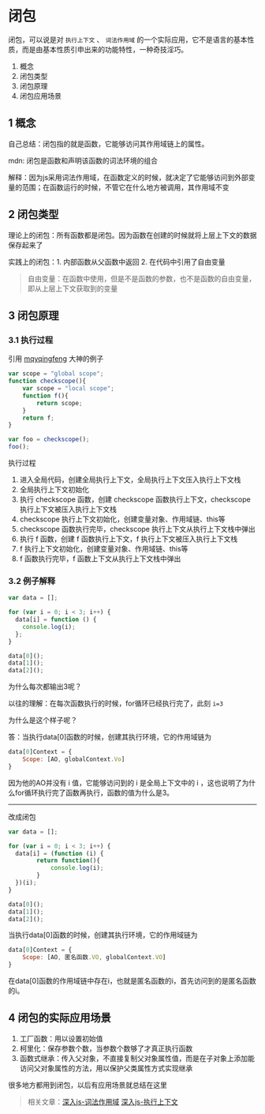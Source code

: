 # 闭包

闭包，可以说是对 `执行上下文` 、 `词法作用域` 的一个实际应用，它不是语言的基本性质，而是由基本性质引申出来的功能特性，一种奇技淫巧。

1. 概念
2. 闭包类型
3. 闭包原理
4. 闭包应用场景

## 1 概念

自己总结：闭包指的就是函数，它能够访问其作用域链上的属性。

mdn: 闭包是函数和声明该函数的词法环境的组合

解释：因为js采用词法作用域，在函数定义的时候，就决定了它能够访问到外部变量的范围；在函数运行的时候，不管它在什么地方被调用，其作用域不变

## 2 闭包类型

理论上的闭包：所有函数都是闭包。因为函数在创建的时候就将上层上下文的数据保存起来了

实践上的闭包：1. 内部函数从父函数中返回 2. 在代码中引用了自由变量

> 自由变量：在函数中使用，但是不是函数的参数，也不是函数的自由变量，即从上层上下文获取到的变量

## 3 闭包原理

### 3.1 执行过程

引用 [mqyqingfeng](https://github.com/mqyqingfeng) 大神的例子

```javascript
var scope = "global scope";
function checkscope(){
    var scope = "local scope";
    function f(){
        return scope;
    }
    return f;
}

var foo = checkscope();
foo();
```

执行过程

1. 进入全局代码，创建全局执行上下文，全局执行上下文压入执行上下文栈
2. 全局执行上下文初始化
3. 执行 checkscope 函数，创建 checkscope 函数执行上下文，checkscope 执行上下文被压入执行上下文栈
4. checkscope 执行上下文初始化，创建变量对象、作用域链、this等
5. checkscope 函数执行完毕，checkscope 执行上下文从执行上下文栈中弹出
6. 执行 f 函数，创建 f 函数执行上下文，f 执行上下文被压入执行上下文栈
7. f 执行上下文初始化，创建变量对象、作用域链、this等
8. f 函数执行完毕，f 函数上下文从执行上下文栈中弹出

### 3.2 例子解释

```javascript
var data = [];

for (var i = 0; i < 3; i++) {
  data[i] = function () {
    console.log(i);
  };
}

data[0]();
data[1]();
data[2]();
```

为什么每次都输出3呢？

以往的理解：在每次函数执行的时候，for循环已经执行完了，此刻 `i=3`

为什么是这个样子呢？

答：当执行data[0]函数的时候，创建其执行环境，它的作用域链为

```javascript
data[0]Context = {
    Scope: [AO, globalContext.Vo]
}
```

因为他的AO并没有 i 值，它能够访问到的 i 是全局上下文中的 i ，这也说明了为什么for循环执行完了函数再执行，函数的值为什么是3。

****

改成闭包

```javascript
var data = [];

for (var i = 0; i < 3; i++) {
  data[i] = (function (i) {
        return function(){
            console.log(i);
        }
  })(i);
}

data[0]();
data[1]();
data[2]();
```

当执行data[0]函数的时候，创建其执行环境，它的作用域链为

```javascript
data[0]Context = {
    Scope: [AO, 匿名函数.VO, globalContext.VO]
}
```

在data[0]函数的作用域链中存在i，也就是匿名函数的i，首先访问到的是匿名函数的i。

## 4 闭包的实际应用场景

1. 工厂函数：用以设置初始值
2. 柯里化：保存参数个数，当参数个数够了才真正执行函数
3. 函数式继承：传入父对象，不直接复制父对象属性值，而是在子对象上添加能访问父对象属性的方法，用以保护父类属性方式实现继承

很多地方都用到闭包，以后有应用场景就总结在这里

> 相关文章：[深入js-词法作用域](./深入js-词法作用域.md) [深入js-执行上下文](./深入js-执行上下文.md)
